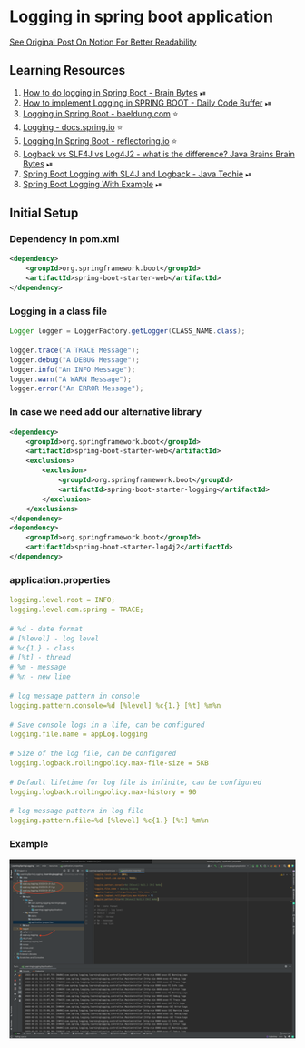 # Logging in spring boot application
[See Original Post On Notion For Better Readability](https://cream-forsythia-066.notion.site/Logging-in-spring-boot-application-ff55060b534e48ee9a1c09e4d9a43904)

## Learning Resources

1. [How to do logging in Spring Boot - Brain Bytes](https://youtu.be/lGrcZsw-hKQ) ⏯
2. [How to implement Logging in SPRING BOOT - Daily Code Buffer](https://youtu.be/5a65m_8n3q8) ⏯
3. [Logging in Spring Boot - baeldung.com](https://www.baeldung.com/spring-boot-logging)  ⭐️ 
4. [Logging - docs.spring.io](https://docs.spring.io/spring-boot/docs/2.1.13.RELEASE/reference/html/boot-features-logging.html) ⭐️
5. [Logging In Spring Boot - reflectoring.io](https://reflectoring.io/springboot-logging/) ⭐️
6. [Logback vs SLF4J vs Log4J2 - what is the difference? Java Brains Brain Bytes](https://youtu.be/SWHYrCXIL38) ⏯
7. [Spring Boot Logging with SL4J and Logback - Java Techie](https://youtu.be/vHoHUo6gRQE) ⏯
8. [Spring Boot Logging With Example](https://youtu.be/8AN58dHzkz4) ⏯

## ****Initial Setup****

### Dependency in pom.xml

```xml
<dependency>
    <groupId>org.springframework.boot</groupId>
    <artifactId>spring-boot-starter-web</artifactId>
</dependency>
```

### Logging in a class file

```java
Logger logger = LoggerFactory.getLogger(CLASS_NAME.class);

logger.trace("A TRACE Message");
logger.debug("A DEBUG Message");
logger.info("An INFO Message");
logger.warn("A WARN Message");
logger.error("An ERROR Message");
```

### In case we need add our alternative library

```xml
<dependency>
    <groupId>org.springframework.boot</groupId>
    <artifactId>spring-boot-starter-web</artifactId>
    <exclusions>
        <exclusion>
            <groupId>org.springframework.boot</groupId>
            <artifactId>spring-boot-starter-logging</artifactId>
        </exclusion>
    </exclusions>
</dependency>
<dependency>
    <groupId>org.springframework.boot</groupId>
    <artifactId>spring-boot-starter-log4j2</artifactId>
</dependency>
```

### application.properties

```yaml
logging.level.root = INFO;
logging.level.com.spring = TRACE;

# %d - date format
# [%level] - log level
# %c{1.} - class
# [%t] - thread
# %m - message
# %n - new line

# log message pattern in console
logging.pattern.console=%d [%level] %c{1.} [%t] %m%n 

# Save console logs in a life, can be configured 
logging.file.name = appLog.logging

# Size of the log file, can be configured 
logging.logback.rollingpolicy.max-file-size = 5KB

# Default lifetime for log file is infinite, can be configured 
logging.logback.rollingpolicy.max-history = 90

# log message pattern in log file
logging.pattern.file=%d [%level] %c{1.} [%t] %m%n 

```

### Example
![](/Images/SpringLogging.png)
